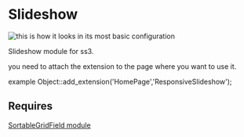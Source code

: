 Slideshow
=========

![this is how it looks in its most basic configuration](https://img.skitch.com/20120904-ecbtkh24gk78qe1yicmebkcwj4.png)

Slideshow module for ss3.

you need to attach the extension to the page where you want to use it.

example
Object::add_extension('HomePage','ResponsiveSlideshow');

## Requires
[SortableGridField module](https://github.com/UndefinedOffset/SortableGridField)